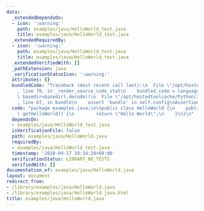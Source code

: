 ```yaml
---
data:
  _extendedDependsOn:
  - icon: ':warning:'
    path: examples/java/HelloWorld_test.java
    title: examples/java/HelloWorld_test.java
  _extendedRequiredBy:
  - icon: ':warning:'
    path: examples/java/HelloWorld_test.java
    title: examples/java/HelloWorld_test.java
  _extendedVerifiedWith: []
  _pathExtension: java
  _verificationStatusIcon: ':warning:'
  attributes: {}
  bundledCode: "Traceback (most recent call last):\n  File \"/opt/hostedtoolcache/Python/3.8.5/x64/lib/python3.8/site-packages/onlinejudge_verify/documentation/build.py\"\
    , line 70, in _render_source_code_stat\n    bundled_code = language.bundle(stat.path,\
    \ basedir=basedir).decode()\n  File \"/opt/hostedtoolcache/Python/3.8.5/x64/lib/python3.8/site-packages/onlinejudge_verify/languages/user_defined.py\"\
    , line 67, in bundle\n    assert 'bundle' in self.config\nAssertionError\n"
  code: "package examples.java;\n\npublic class HelloWorld {\n    public static String\
    \ getHelloWorld() {\n        return \"Hello World\";\n    }\n}\n"
  dependsOn:
  - examples/java/HelloWorld_test.java
  isVerificationFile: false
  path: examples/java/HelloWorld.java
  requiredBy:
  - examples/java/HelloWorld_test.java
  timestamp: '2020-09-17 19:34:20+09:00'
  verificationStatus: LIBRARY_NO_TESTS
  verifiedWith: []
documentation_of: examples/java/HelloWorld.java
layout: document
redirect_from:
- /library/examples/java/HelloWorld.java
- /library/examples/java/HelloWorld.java.html
title: examples/java/HelloWorld.java
---
```

